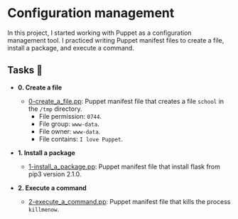 # Configuration management

In this project, I started working with Puppet as a configuration management
tool. I practiced writing Puppet manifest files to create a file, install a
package, and execute a command.

## Tasks :page_with_curl:

* **0. Create a file**
  * [0-create_a_file.pp](./0-create_a_file.pp): Puppet manifest file that
  creates a file `school` in the `/tmp` directory.
    * File permission: `0744`.
    * File group: `www-data`.
    * File owner: `www-data`.
    * File contains: `I love Puppet`.

* **1. Install a package**
  * [1-install_a_package.pp](./1-install_a_package.pp): Puppet manifest file
  that install flask from pip3 version 2.1.0.

* **2. Execute a command**
  * [2-execute_a_command.pp](./2-execute_a_command.pp): Puppet manifest file
  that kills the process `killmenow`.
